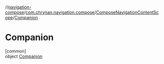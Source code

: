 //[navigation-compose](../../../../index.md)/[com.chrynan.navigation.compose](../../index.md)/[ComposeNavigationContentScope](../index.md)/[Companion](index.md)

# Companion

[common]\
object [Companion](index.md)
